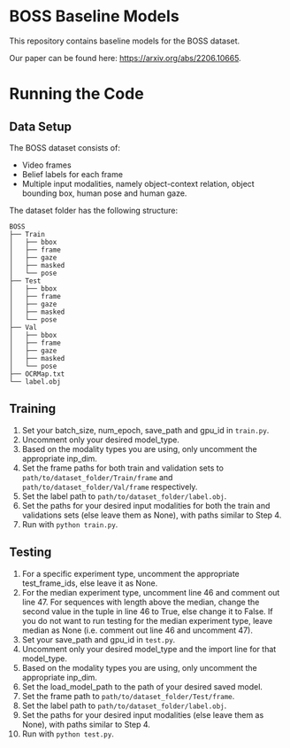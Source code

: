 # BOSS Baseline Models
This repository contains baseline models for the BOSS dataset.

Our paper can be found here: https://arxiv.org/abs/2206.10665.

# Running the Code
## Data Setup
The BOSS dataset consists of:
- Video frames
- Belief labels for each frame
- Multiple input modalities, namely object-context relation, object bounding box, human pose and human gaze.

The dataset folder has the following structure:
```
BOSS
├── Train
│   ├── bbox
│   ├── frame
│   ├── gaze
│   ├── masked
│   └── pose
├── Test
│   ├── bbox
│   ├── frame
│   ├── gaze
│   ├── masked
│   └── pose
├── Val
│   ├── bbox
│   ├── frame
│   ├── gaze
│   ├── masked
│   └── pose
├── OCRMap.txt
└── label.obj
```

## Training
1. Set your batch_size, num_epoch, save_path and gpu_id in `train.py`.
2. Uncomment only your desired model_type.
3. Based on the modality types you are using, only uncomment the appropriate inp_dim.
4. Set the frame paths for both train and validation sets to `path/to/dataset_folder/Train/frame` and `path/to/dataset_folder/Val/frame` respectively.
5. Set the label path to `path/to/dataset_folder/label.obj`.
6. Set the paths for your desired input modalities for both the train and validations sets (else leave them as None), with paths similar to Step 4.
7. Run with `python train.py`.

## Testing
1. For a specific experiment type, uncomment the appropriate test_frame_ids, else leave it as None.
2. For the median experiment type, uncomment line 46 and comment out line 47. For sequences with length above the median, change the second value in the tuple in line 46 to True, else change it to False. If you do not want to run testing for the median experiment type, leave median as None (i.e. comment out line 46 and uncomment 47).
2. Set your save_path and gpu_id in `test.py`.
3. Uncomment only your desired model_type and the import line for that model_type.
4. Based on the modality types you are using, only uncomment the appropriate inp_dim.
5. Set the load_model_path to the path of your desired saved model.
6. Set the frame path to `path/to/dataset_folder/Test/frame`.
7. Set the label path to `path/to/dataset_folder/label.obj`.
8. Set the paths for your desired input modalities (else leave them as None), with paths similar to Step 4.
9. Run with `python test.py`.